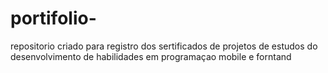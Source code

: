 # portifolio-
repositorio criado para registro dos sertificados de projetos de estudos do desenvolvimento de habilidades em  programaçao mobile e forntand
